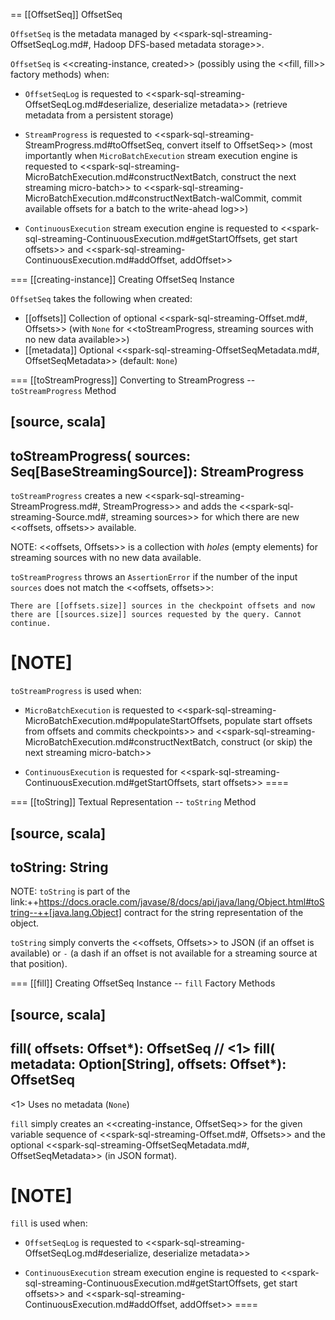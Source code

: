 == [[OffsetSeq]] OffsetSeq

`OffsetSeq` is the metadata managed by <<spark-sql-streaming-OffsetSeqLog.md#, Hadoop DFS-based metadata storage>>.

`OffsetSeq` is <<creating-instance, created>> (possibly using the <<fill, fill>> factory methods) when:

* `OffsetSeqLog` is requested to <<spark-sql-streaming-OffsetSeqLog.md#deserialize, deserialize metadata>> (retrieve metadata from a persistent storage)

* `StreamProgress` is requested to <<spark-sql-streaming-StreamProgress.md#toOffsetSeq, convert itself to OffsetSeq>> (most importantly when `MicroBatchExecution` stream execution engine is requested to <<spark-sql-streaming-MicroBatchExecution.md#constructNextBatch, construct the next streaming micro-batch>> to <<spark-sql-streaming-MicroBatchExecution.md#constructNextBatch-walCommit, commit available offsets for a batch to the write-ahead log>>)

* `ContinuousExecution` stream execution engine is requested to <<spark-sql-streaming-ContinuousExecution.md#getStartOffsets, get start offsets>> and <<spark-sql-streaming-ContinuousExecution.md#addOffset, addOffset>>

=== [[creating-instance]] Creating OffsetSeq Instance

`OffsetSeq` takes the following when created:

* [[offsets]] Collection of optional <<spark-sql-streaming-Offset.md#, Offsets>> (with `None` for <<toStreamProgress, streaming sources with no new data available>>)
* [[metadata]] Optional <<spark-sql-streaming-OffsetSeqMetadata.md#, OffsetSeqMetadata>> (default: `None`)

=== [[toStreamProgress]] Converting to StreamProgress -- `toStreamProgress` Method

[source, scala]
----
toStreamProgress(
  sources: Seq[BaseStreamingSource]): StreamProgress
----

`toStreamProgress` creates a new <<spark-sql-streaming-StreamProgress.md#, StreamProgress>> and adds the <<spark-sql-streaming-Source.md#, streaming sources>> for which there are new <<offsets, offsets>> available.

NOTE: <<offsets, Offsets>> is a collection with _holes_ (empty elements) for streaming sources with no new data available.

`toStreamProgress` throws an `AssertionError` if the number of the input `sources` does not match the <<offsets, offsets>>:

```
There are [[offsets.size]] sources in the checkpoint offsets and now there are [[sources.size]] sources requested by the query. Cannot continue.
```

[NOTE]
====
`toStreamProgress` is used when:

* `MicroBatchExecution` is requested to <<spark-sql-streaming-MicroBatchExecution.md#populateStartOffsets, populate start offsets from offsets and commits checkpoints>> and <<spark-sql-streaming-MicroBatchExecution.md#constructNextBatch, construct (or skip) the next streaming micro-batch>>

* `ContinuousExecution` is requested for <<spark-sql-streaming-ContinuousExecution.md#getStartOffsets, start offsets>>
====

=== [[toString]] Textual Representation -- `toString` Method

[source, scala]
----
toString: String
----

NOTE: `toString` is part of the link:++https://docs.oracle.com/javase/8/docs/api/java/lang/Object.html#toString--++[java.lang.Object] contract for the string representation of the object.

`toString` simply converts the <<offsets, Offsets>> to JSON (if an offset is available) or `-` (a dash if an offset is not available for a streaming source at that position).

=== [[fill]] Creating OffsetSeq Instance -- `fill` Factory Methods

[source, scala]
----
fill(
  offsets: Offset*): OffsetSeq // <1>
fill(
  metadata: Option[String],
  offsets: Offset*): OffsetSeq
----
<1> Uses no metadata (`None`)

`fill` simply creates an <<creating-instance, OffsetSeq>> for the given variable sequence of <<spark-sql-streaming-Offset.md#, Offsets>> and the optional <<spark-sql-streaming-OffsetSeqMetadata.md#, OffsetSeqMetadata>> (in JSON format).

[NOTE]
====
`fill` is used when:

* `OffsetSeqLog` is requested to <<spark-sql-streaming-OffsetSeqLog.md#deserialize, deserialize metadata>>

* `ContinuousExecution` stream execution engine is requested to <<spark-sql-streaming-ContinuousExecution.md#getStartOffsets, get start offsets>> and <<spark-sql-streaming-ContinuousExecution.md#addOffset, addOffset>>
====
